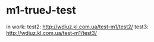 # m1-trueJ-test
in work:
test2:
http://wdiuz.kl.com.ua/test-m1/test2/
test3:
http://wdiuz.kl.com.ua/test-m1/test3/
